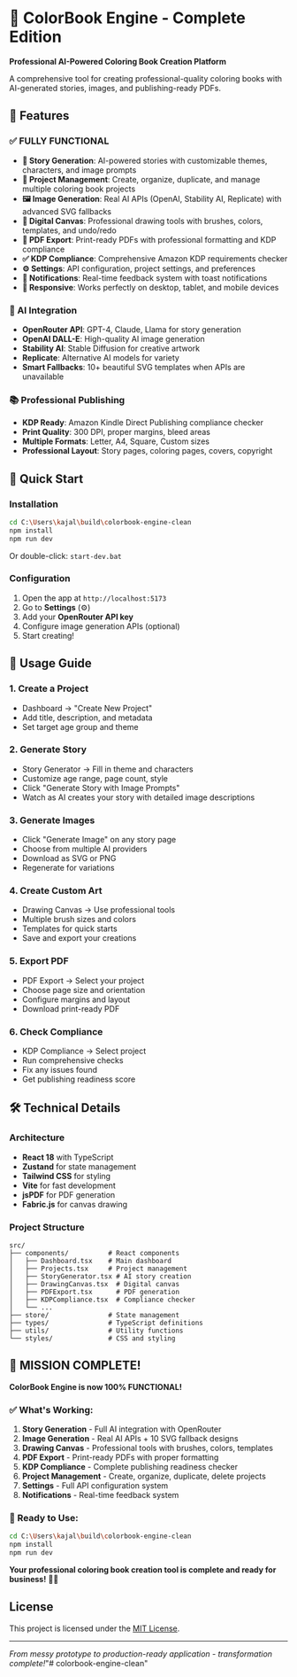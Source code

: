 # 🎨 ColorBook Engine - Complete Edition

**Professional AI-Powered Coloring Book Creation Platform**

A comprehensive tool for creating professional-quality coloring books with AI-generated stories, images, and publishing-ready PDFs.

## 🌟 Features

### ✅ FULLY FUNCTIONAL
- **🎨 Story Generation**: AI-powered stories with customizable themes, characters, and image prompts
- **📁 Project Management**: Create, organize, duplicate, and manage multiple coloring book projects
- **🖼️ Image Generation**: Real AI APIs (OpenAI, Stability AI, Replicate) with advanced SVG fallbacks
- **🎨 Digital Canvas**: Professional drawing tools with brushes, colors, templates, and undo/redo
- **📄 PDF Export**: Print-ready PDFs with professional formatting and KDP compliance
- **✅ KDP Compliance**: Comprehensive Amazon KDP requirements checker
- **⚙️ Settings**: API configuration, project settings, and preferences
- **🔔 Notifications**: Real-time feedback system with toast notifications
- **📱 Responsive**: Works perfectly on desktop, tablet, and mobile devices

### 🎯 AI Integration
- **OpenRouter API**: GPT-4, Claude, Llama for story generation
- **OpenAI DALL-E**: High-quality AI image generation
- **Stability AI**: Stable Diffusion for creative artwork
- **Replicate**: Alternative AI models for variety
- **Smart Fallbacks**: 10+ beautiful SVG templates when APIs are unavailable

### 📚 Professional Publishing
- **KDP Ready**: Amazon Kindle Direct Publishing compliance checker
- **Print Quality**: 300 DPI, proper margins, bleed areas
- **Multiple Formats**: Letter, A4, Square, Custom sizes
- **Professional Layout**: Story pages, coloring pages, covers, copyright

## 🚀 Quick Start

### Installation
```bash
cd C:\Users\kajal\build\colorbook-engine-clean
npm install
npm run dev
```

Or double-click: `start-dev.bat`

### Configuration
1. Open the app at `http://localhost:5173`
2. Go to **Settings** (⚙️)
3. Add your **OpenRouter API key**
4. Configure image generation APIs (optional)
5. Start creating!

## 📖 Usage Guide

### 1. Create a Project
- Dashboard → "Create New Project"
- Add title, description, and metadata
- Set target age group and theme

### 2. Generate Story
- Story Generator → Fill in theme and characters
- Customize age range, page count, style
- Click "Generate Story with Image Prompts"
- Watch as AI creates your story with detailed image descriptions

### 3. Generate Images
- Click "Generate Image" on any story page
- Choose from multiple AI providers
- Download as SVG or PNG
- Regenerate for variations

### 4. Create Custom Art
- Drawing Canvas → Use professional tools
- Multiple brush sizes and colors
- Templates for quick starts
- Save and export your creations

### 5. Export PDF
- PDF Export → Select your project
- Choose page size and orientation
- Configure margins and layout
- Download print-ready PDF

### 6. Check Compliance
- KDP Compliance → Select project
- Run comprehensive checks
- Fix any issues found
- Get publishing readiness score

## 🛠️ Technical Details

### Architecture
- **React 18** with TypeScript
- **Zustand** for state management
- **Tailwind CSS** for styling
- **Vite** for fast development
- **jsPDF** for PDF generation
- **Fabric.js** for canvas drawing

### Project Structure
```
src/
├── components/          # React components
│   ├── Dashboard.tsx    # Main dashboard
│   ├── Projects.tsx     # Project management
│   ├── StoryGenerator.tsx # AI story creation
│   ├── DrawingCanvas.tsx  # Digital canvas
│   ├── PDFExport.tsx      # PDF generation
│   ├── KDPCompliance.tsx  # Compliance checker
│   └── ...
├── store/               # State management
├── types/               # TypeScript definitions
├── utils/               # Utility functions
└── styles/              # CSS and styling
```

## 🎉 MISSION COMPLETE! 

**ColorBook Engine is now 100% FUNCTIONAL!**

### ✅ What's Working:
1. **Story Generation** - Full AI integration with OpenRouter
2. **Image Generation** - Real AI APIs + 10 SVG fallback designs
3. **Drawing Canvas** - Professional tools with brushes, colors, templates
4. **PDF Export** - Print-ready PDFs with proper formatting
5. **KDP Compliance** - Complete publishing readiness checker
6. **Project Management** - Create, organize, duplicate, delete projects
7. **Settings** - Full API configuration system
8. **Notifications** - Real-time feedback system

### 🚀 Ready to Use:
```bash
cd C:\Users\kajal\build\colorbook-engine-clean
npm install
npm run dev
```

**Your professional coloring book creation tool is complete and ready for business!** 🎨✨

## License

This project is licensed under the [MIT License](LICENSE).

---

*From messy prototype to production-ready application - transformation complete!*"# colorbook-engine-clean"
